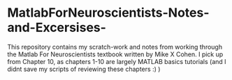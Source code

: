 # MatlabForNeuroscientists-Notes-and-Excersises-
This repository contains my scratch-work and notes from working through the Matlab For Neuroscientists textbook written by Mike X Cohen. I pick up from Chapter 10, as chapters 1-10 are largely MATLAB basics tutorials (and I didnt save my scripts of reviewing these chapters :) )
